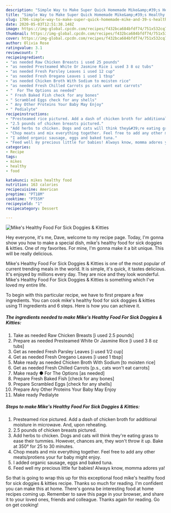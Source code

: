```yaml
---
description: "Simple Way to Make Super Quick Homemade Mike&amp;#39;s Healthy Food For Sick Doggies &amp;amp; Kitties"
title: "Simple Way to Make Super Quick Homemade Mike&amp;#39;s Healthy Food For Sick Doggies &amp;amp; Kitties"
slug: 1706-simple-way-to-make-super-quick-homemade-mike-and-39-s-healthy-food-for-sick-doggies-and-amp-kitties
date: 2020-05-03T12:51:38.148Z
image: https://img-global.cpcdn.com/recipes/f432bca684bfdf74/751x532cq70/mikes-healthy-food-for-sick-doggies-kitties-recipe-main-photo.jpg
thumbnail: https://img-global.cpcdn.com/recipes/f432bca684bfdf74/751x532cq70/mikes-healthy-food-for-sick-doggies-kitties-recipe-main-photo.jpg
cover: https://img-global.cpcdn.com/recipes/f432bca684bfdf74/751x532cq70/mikes-healthy-food-for-sick-doggies-kitties-recipe-main-photo.jpg
author: Olivia Rose
ratingvalue: 3.1
reviewcount: 7
recipeingredient:
- "as needed Raw Chicken Breasts i used 25 pounds"
- "as needed Presteamed White Or Jasmine Rice i used 3 8 oz tubs"
- "as needed Fresh Parsley Leaves i used 12 cup"
- "as needed Fresh Oregano Leaves i used 1 tbsp"
- "as needed Chicken Broth With Sodium to moisten rice"
- "as needed Fresh Chilled Carrots ps cats wont eat carrots"
- "  For The Options as needed"
- " Fresh Baked Fish check for any bones"
- " Scrambled Eggs check for any shells"
- " Any Other Proteins Your Baby May Enjoy"
- " Pedialyte"
recipeinstructions:
- "Presteamed rice pictured. Add a dash of chicken broth for additional moisture in microwave. And, upon reheating."
- "2.5 pounds of chicken breasts pictured."
- "Add herbs to chicken. Dogs and cats will think they&#39;re eating grass to ease their tummies. However, chances are, they won&#39;t throw it up. Bake at 350° for 25 to 30 minutes."
- "Chop meats and mix everything together. Feel free to add any other meats/protiens your fur baby might enjoy."
- "I added organic sausage, eggs and baked tuna."
- "Feed well my precious little fur babies! Always know, momma adores ya!"
categories:
- Recipe
tags:
- mikes
- healthy
- food

katakunci: mikes healthy food 
nutrition: 163 calories
recipecuisine: American
preptime: "PT18M"
cooktime: "PT55M"
recipeyield: "1"
recipecategory: Dessert

---
```



![Mike&#39;s Healthy Food For Sick Doggies &amp; Kitties](https://img-global.cpcdn.com/recipes/f432bca684bfdf74/751x532cq70/mikes-healthy-food-for-sick-doggies-kitties-recipe-main-photo.jpg)

Hey everyone, it's me, Dave, welcome to my recipe page. Today, I'm gonna show you how to make a special dish, mike&#39;s healthy food for sick doggies &amp; kitties. One of my favorites. For mine, I'm gonna make it a bit unique. This will be really delicious.

Mike&#39;s Healthy Food For Sick Doggies &amp; Kitties is one of the most popular of current trending meals in the world. It is simple, it's quick, it tastes delicious. It's enjoyed by millions every day. They are nice and they look wonderful. Mike&#39;s Healthy Food For Sick Doggies &amp; Kitties is something which I've loved my entire life.




To begin with this particular recipe, we have to first prepare a few ingredients. You can cook mike&#39;s healthy food for sick doggies &amp; kitties using 11 ingredients and 6 steps. Here is how you can achieve it.

<!--inarticleads1-->

##### The ingredients needed to make Mike&#39;s Healthy Food For Sick Doggies &amp; Kitties:

1. Take as needed Raw Chicken Breasts [i used 2.5 pounds]
1. Prepare as needed Presteamed White Or Jasmine Rice [i used 3 8 oz tubs]
1. Get as needed Fresh Parsley Leaves [i used 1/2 cup]
1. Get as needed Fresh Oregano Leaves [i used 1 tbsp]
1. Make ready as needed Chicken Broth With Sodium [to moisten rice]
1. Get as needed Fresh Chilled Carrots [p.s., cats won&#39;t eat carrots]
1. Make ready  ● For The Options [as needed]
1. Prepare  Fresh Baked Fish [check for any bones]
1. Prepare  Scrambled Eggs [check for any shells]
1. Prepare  Any Other Proteins Your Baby May Enjoy
1. Make ready  Pedialyte




<!--inarticleads2-->

##### Steps to make Mike&#39;s Healthy Food For Sick Doggies &amp; Kitties:

1. Presteamed rice pictured. Add a dash of chicken broth for additional moisture in microwave. And, upon reheating.
1. 2.5 pounds of chicken breasts pictured.
1. Add herbs to chicken. Dogs and cats will think they&#39;re eating grass to ease their tummies. However, chances are, they won&#39;t throw it up. Bake at 350° for 25 to 30 minutes.
1. Chop meats and mix everything together. Feel free to add any other meats/protiens your fur baby might enjoy.
1. I added organic sausage, eggs and baked tuna.
1. Feed well my precious little fur babies! Always know, momma adores ya!




So that is going to wrap this up for this exceptional food mike&#39;s healthy food for sick doggies &amp; kitties recipe. Thanks so much for reading. I'm confident you can make this at home. There's gonna be interesting food at home recipes coming up. Remember to save this page in your browser, and share it to your loved ones, friends and colleague. Thanks again for reading. Go on get cooking!
